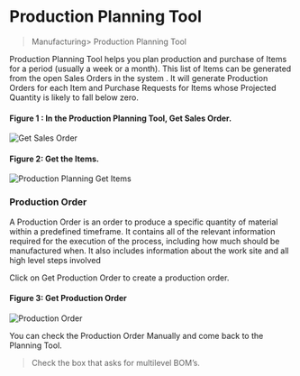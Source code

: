 # Production Planning Tool

> Manufacturing> Production Planning Tool

Production Planning Tool helps you plan production and purchase of Items for a period (usually a week or a month). This list of Items can be generated from the open Sales Orders in the system . It will  generate Production Orders for each Item and Purchase Requests for Items whose Projected Quantity is likely to fall below zero.

#### Figure 1 : In the Production Planning Tool, Get Sales Order.

![Get Sales Order](/assets/frappe_io/images/erpnext/e-t-o-ppt-get-so-childbed.png)

#### Figure 2: Get the Items.

![Production Planning Get Items](/assets/frappe_io/images/erpnext/e-t-o-get-items-ppt-childbed.png)

### Production Order

A Production Order is an order to produce a specific quantity of material within a predefined timeframe. It contains all of the relevant information required for the execution of the process, including how much should be manufactured when. It also includes information about the work site and all high level steps involved

Click on Get Production Order to create a production order.

#### Figure 3: Get Production Order

![Production Order](/assets/frappe_io/images/erpnext/e-t-o-ppt-create-po-childbed.png)

You can check the Production Order Manually and come back to the Planning Tool.

 > Check the box that asks for multilevel BOM’s. 
